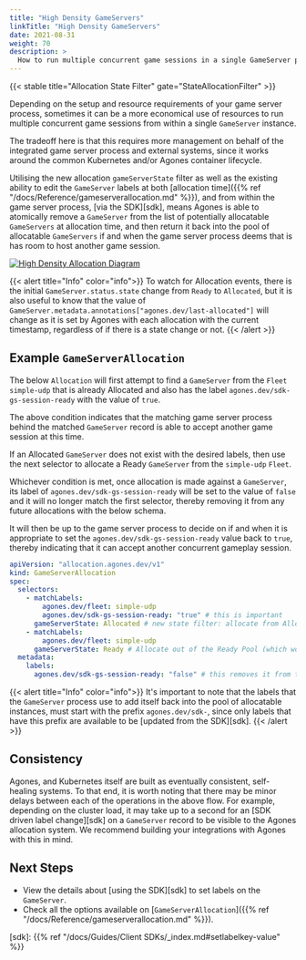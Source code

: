 ```yaml
---
title: "High Density GameServers"
linkTitle: "High Density GameServers"
date: 2021-08-31
weight: 70
description: >
  How to run multiple concurrent game sessions in a single GameServer process.
---
```

{{< stable title="Allocation State Filter" gate="StateAllocationFilter" >}}

Depending on the setup and resource requirements of your game server process, sometimes it can be a more economical 
use of resources to run multiple concurrent game sessions from within a single `GameServer` instance.

The tradeoff here is that this requires more management on behalf of the integrated game server process and external 
systems, since it works around the common Kubernetes and/or Agones container lifecycle.

Utilising the new allocation `gameServerState` filter as well as the existing ability to edit the 
`GameServer` labels at both [allocation time]({{% ref "/docs/Reference/gameserverallocation.md" %}}), and from 
within the game server process, [via the SDK][sdk], 
means Agones is able to atomically remove a `GameServer` from the list of potentially allocatable 
`GameServers` at allocation time, and then return it back into the pool of allocatable `GameServers` if and when the 
game server process deems that is has room to host another game session. 

<a href="../../../diagrams/high-density.puml.png" target="_blank">
<img src="../../../diagrams/high-density.puml.png" alt="High Density Allocation Diagram" />
</a>

{{< alert title="Info" color="info">}}
To watch for Allocation events, there is the initial `GameServer.status.state` change from `Ready` to `Allocated`,
but it is also useful to know that the value of `GameServer.metadata.annotations["agones.dev/last-allocated"]` will
change as it is set by Agones with each allocation with the current timestamp, regardless of if there 
is a state change or not.
{{< /alert >}}

## Example `GameServerAllocation`

The below `Allocation` will first attempt to find a `GameServer` from the `Fleet` `simple-udp` that is already 
Allocated and also has the label `agones.dev/sdk-gs-session-ready` with the value of `true`.

The above condition indicates that the matching game server process behind the matched `GameServer` record is able to 
accept another game session at this time.

If an Allocated `GameServer` does not exist with the desired labels, then use the next selector to allocate a Ready 
`GameServer` from the `simple-udp` `Fleet`.

Whichever condition is met, once allocation is made against a `GameServer`, its label of `agones.dev/sdk-gs-session-ready` 
will be set to the value of `false` and it will no longer match the first selector, thereby removing it from any 
future allocations with the below schema.

It will then be up to the game server process to decide on if and when it is appropriate to set the 
`agones.dev/sdk-gs-session-ready` value back to `true`, thereby indicating that it can accept another concurrent 
gameplay session.

```yaml
apiVersion: "allocation.agones.dev/v1"
kind: GameServerAllocation
spec:
  selectors:
    - matchLabels:
        agones.dev/fleet: simple-udp
        agones.dev/sdk-gs-session-ready: "true" # this is important
      gameServerState: Allocated # new state filter: allocate from Allocated servers
    - matchLabels:
        agones.dev/fleet: simple-udp
      gameServerState: Ready # Allocate out of the Ready Pool (which would be default, so backward compatible)
  metadata:
    labels:
      agones.dev/sdk-gs-session-ready: "false" # this removes it from the pool
```

{{< alert title="Info" color="info">}}
It's important to note that the labels that the `GameServer` process use to add itself back into the pool of 
allocatable instances, must start with the prefix `agones.dev/sdk-`, since only labels that have this prefix are 
available to be [updated from the SDK][sdk].
{{< /alert >}}

## Consistency

Agones, and Kubernetes itself are built as eventually consistent, self-healing systems. To that end, it is worth 
noting that there may be minor delays between each of the operations in the above flow.  For example, depending on the 
cluster load, it may take up to a second for an [SDK driven label change][sdk] on a `GameServer` record to be 
visible to the Agones allocation system. We recommend building your integrations with Agones with this in mind.

## Next Steps

* View the details about [using the SDK][sdk] to set 
  labels on the `GameServer`.
* Check all the options available on [`GameServerAllocation`]({{% ref "/docs/Reference/gameserverallocation.md" %}}).

[sdk]: {{% ref "/docs/Guides/Client SDKs/_index.md#setlabelkey-value" %}}